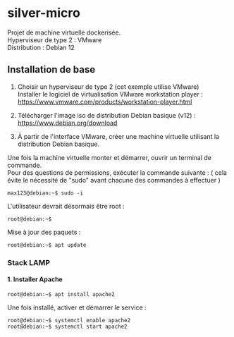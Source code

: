 # silver-micro
Projet de machine virtuelle dockerisée.   
Hyperviseur de type 2 : VMware  
Distribution : Debian 12

## Installation de base 
1. Choisir un hyperviseur de type 2 (cet exemple utilise VMware)  
Installer le logiciel de virtualisation VMware workstation player : https://www.vmware.com/products/workstation-player.html

2. Télécharger l'image iso de distribution Debian basique (v12) : https://www.debian.org/download

3. À partir de l'interface VMware, créer une machine virtuelle utilisant la distribution Debian basique.

Une fois la machine virtuelle monter et démarrer, ouvrir un terminal de commande.   
Pour des questions de permissions, exécuter la commande suivante : ( cela évite le nécessité de "sudo" avant chacune des commandes à effectuer )  
```console
max123@debian:~$ sudo -i 
```

L'utilisateur devrait désormais être root : 
```console
root@debian:~$ 
```

Mise à jour des paquets :
```console
root@debian:~$ apt update
```

### Stack LAMP
#### 1. Installer Apache 
```console
root@debian:~$ apt install apache2
```
Une fois installé, activer et démarrer le service : 
```console
root@debian:~$ systemctl enable apache2
root@debian:~$ systemctl start apache2
```





